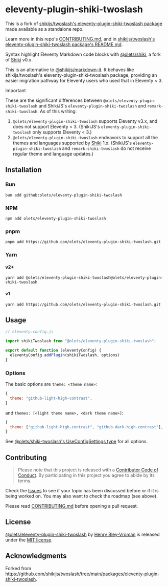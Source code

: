 # eleventy-plugin-shiki-twoslash

This is a fork of [shikijs/twoslash's eleventy-plugin-shiki-twoslash package](https://github.com/shikijs/twoslash/tree/main/packages/eleventy-plugin-shiki-twoslash) made available as a standalone repo.

Learn more in this repo's [CONTRIBUTING.md](CONTRIBUTING.md), and in [shikijs/twoslash's eleventy-plugin-shiki-twoslash package's README.md](https://github.com/shikijs/twoslash/blob/5ad23a59c9ead4a3df4d11293948b10bdef373f9/packages/eleventy-plugin-shiki-twoslash/README.md).

Syntax highlight Eleventy Markdown code blocks with [@olets/shiki](https://github.com/olets/shiki), a fork of [Shiki](https://shiki.style/) v0.x.

This is an alternative to [@shikijs/markdown-it](https://shiki.style/packages/markdown-it). It behaves like shikijs/twoslash's eleventy-plugin-shiki-twoslash package, providing an easier migration pathway for Eleventy users who used that in Eleventy < 3.

> [!IMPORTANT]
> These are the significant differences between `@olets/eleventy-plugin-shiki-twoslash` and ShikiJS's `eleventy-plugin-shiki-twoslash` and `remark-shiki-twoslash`. As of this writing:
> 1. `@olets/eleventy-plugin-shiki-twoslash` supports Eleventy v3.x, and does not support Eleventy < 3. (ShikiJS's `eleventy-plugin-shiki-twoslash` only supports Eleventy < 3.)
> 1. `@olets/eleventy-plugin-shiki-twoslash` endeavors to support all the themes and languages supported by [Shiki](https://shiki.style/) 1.x. (ShikiJS's `eleventy-plugin-shiki-twoslash` and `remark-shiki-twoslash` do not receive regular theme and language updates.)

## Installation

### Bun

```shell
bun add github:olets/eleventy-plugin-shiki-twoslash
```

### NPM

```shell
npm add olets/eleventy-plugin-shiki-twoslash
```

### pnpm

```shell
pnpm add https://github.com/olets/eleventy-plugin-shiki-twoslash.git
```

### Yarn

#### v2+

```shell
yarn add @olets/eleventy-plugin-shiki-twoslash@olets/eleventy-plugin-shiki-twoslash
```

#### v1

```shell
yarn add https://github.com/olets/eleventy-plugin-shiki-twoslash.git
```

## Usage

```ts
// eleventy.config.js

import shikiTwoslash from "@olets/eleventy-plugin-shiki-twoslash";

export default function (eleventyConfig) {
  eleventyConfig.addPlugin(shikiTwoslash, options)
}
```

### Options

The basic options are `theme: <theme name>`:

```js
{
  theme: "github-light-high-contrast",
}
```

and `themes: [<light theme name>, <dark theme name>]`:

```js
{
  theme: ["github-light-high-contrast", "github-dark-high-contrast"],
}
```

See [@olets/shiki-twoslash's UseConfigSettings type](https://github.com/olets/shiki-twoslash/blob/main/src/index.ts) for all options.

## Contributing

> Please note that this project is released with a [Contributor Code of Conduct](CODE_OF_CONDUCT.md). By participating in this project you agree to abide by its terms.

Check the [Issues](ttps://github.com/olets/eleventy-plugin-shiki-twoslash/issues) to see if your topic has been discussed before or if it is being worked on. You may also want to check the roadmap (see above).

Please read [CONTRIBUTING.md](CONTRIBUTING.md) before opening a pull request.

## License

<a href="https://github.com/olets/eleventy-plugin-shiki-twoslash">@olets/eleventy-plugin-shiki-twoslash</a> by <a href="https://github.com/olets">Henry Bley-Vroman</a> is released under the [MIT license](LICENSE).

## Acknowledgments

Forked from <https://github.com/shikijs/twoslash/tree/main/packages/eleventy-plugin-shiki-twoslash>.
